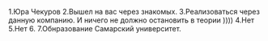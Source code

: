 1.Юра Чекуров
2.Вышел на вас через знакомых.
3.Реализоваться через данную компанию. И ничего не должно остановить в теории ))))
4.Нет
5.Нет
6.
7.Обнразование Самарский университет.

